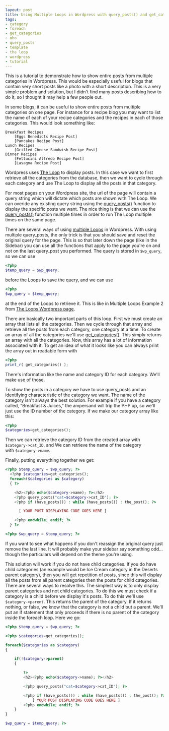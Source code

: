 ```yaml
---
layout: post
title: Using Multiple Loops in Wordpress with query_posts() and get_categories()
tags:
- category
- foreach
- get_categories
- oho
- query_posts
- template
- the loop
- wordpress
- tutorial
---
```


This is a tutorial to demonstrate how to show entire posts from multiple categories in Wordpress. This would be
especially useful for blogs that contain very short posts like a photo with a short description. This is a very simple
problem and solution, but I didn't find many posts describing how to do it, so I thought it may help a few people out.

In some blogs, it can be useful to show entire posts from multiple categories on one page. For instance for a recipe
blog you may want to list the name of each of your recipe categories and the recipes in each of those categories.
This would look something like:


    Breakfast Recipes
        [Eggs Benedicts Recipe Post]
        [Pancakes Recipe Post]
    Lunch Recipes
        [Grilled Cheese Sandwish Recipe Post]
    Dinner Recipes
        [Fettucini Alfredo Recipe Post]
        [Lasagna Recipe Post]

Wordpress uses [The Loop](http://codex.wordpress.org/The_Loop) to display posts. In this case we want to first retrieve
all the categories from the database, then we want to cycle through each category and use The Loop to display all the
posts in that category.

For most pages on your Wordpress site, the url of the page will contain a query string which will dictate which posts
are shown with The Loop. We can overide any existing query string using the
[query_posts()](http://codex.wordpress.org/Template_Tags/query_posts) function to display the specific posts we want.
The nice thing is that we can use the [query_posts()](http://codex.wordpress.org/Template_Tags/query_posts) function
multiple times in order to run The Loop multiple times on the same page.

There are several ways of using [multiple Loops](http://codex.wordpress.org/The_Loop#Multiple_Loops) in Wordpress. With
using multiple query_posts, the only trick is that you should save and reset the original query for the page. This is so
that later down the page (like in the Sidebar) you can use all the functions that apply to the page you're on and not
on the last query_post you performed. The query is stored in `$wp_query`, so we can use 

``` php
<?php
$temp_query = $wp_query;
```

before the Loops to save the query, and we can use 

``` php
<?php
$wp_query = $temp_query;
```

at the end of the Loops to retrieve it. This is like in Multiple Loops Example 2 from
[The Loops Wordpress page](http://codex.wordpress.org/The_Loop#Multiple_Loops).

There are basically two important parts of this loop. First we must create an array that lists all the categories. Then
we cycle through that array and retrieve all the posts from each category, one category at a time. To create an array of
all the categories we'll use [get_categories()](http://codex.wordpress.org/Function_Reference/get_categories). This
simply returns an array with all the categories. Now, this array has a lot of information associated with it. To get an
idea of what it looks like you can always print the array out in readable form with

``` php
<?php
print_r( get_categories() );
```

There's information like the name and category ID for each category. We'll make use of those.


To show the posts in a category we have to use query_posts and an identifying characteristic of the category we want.
The name of the category isn't always the best solution. For example if you have a category called, "Breakfast &amp;
Juices," the ampersand will trip the PHP up, so we'll just use the ID number of the category. If we make our category
array like this: 

``` php
<?php
$categories=get_categories();
```

Then we can retrieve the category ID from the created array with `$category->cat_ID`, and We can retrieve
the name of the category with `$category->name`.

Finally, putting everything together we get:

``` php
<?php $temp_query = $wp_query; ?>
  <?php $categories=get_categories();
  foreach($categories as $category)
  { ?>

    <h2><?php echo($category->name); ?></h2>
    <?php query_posts("cat=$category->cat_ID"); ?>
    <?php if (have_posts()) : while (have_posts()) : the_post(); ?>

      [ YOUR POST DISPLAYING CODE GOES HERE ]

    <?php endwhile; endif; ?>
  } ?>

<?php $wp_query = $temp_query; ?>
```

If you want to see what happens if you don't reassign the original query just remove the last line. It will probably
make your sidebar say something odd... though the particulars will depend on the theme you're using.

This solution will work if you do not have child categories. If you do have child categories (an example would be Ice
Cream category in the Deserts parent category), then you will get repetition of posts, since this will display all the
posts from all parent categories then the posts for child categories. There are several ways to resolve this. The
simplest way is to only display parent categories and not child categories. To do this we must check if a category is a
child before we display it's posts. To do this we'll use <code>$category-&gt;parent</code>. This returns the parent of
the category. If it returns nothing, or false, we know that the category is not a child but a parent. We'll put an if
statement that only proceeds if there is no parent of the category inside the foreach loop. Here we go:

``` php
<?php $temp_query = $wp_query; ?>

<?php $categories=get_categories();

foreach($categories as $category)
{

    if(!$category->parent)
    {

        ?>
        <h2><?php echo($category->name); ?></h2>

        <?php query_posts("cat=$category->cat_ID"); ?>

        <?php if (have_posts()) : while (have_posts()) : the_post(); ?>
            [ YOUR POST DISPLAYING CODE GOES HERE ]
        <?php endwhile; endif; ?>
    }
}

$wp_query = $temp_query; ?>
```

